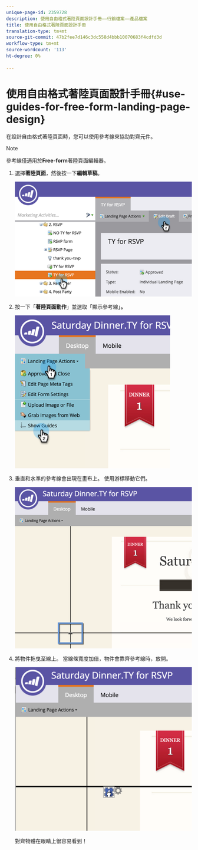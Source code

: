 ```yaml
---
unique-page-id: 2359728
description: 使用自由格式著陸頁面設計手冊——行銷檔案——產品檔案
title: 使用自由格式著陸頁面設計手冊
translation-type: tm+mt
source-git-commit: 47b2fee7d146c3dc558d4bbb10070683f4cdfd3d
workflow-type: tm+mt
source-wordcount: '113'
ht-degree: 0%

---
```



# 使用自由格式著陸頁面設計手冊{#use-guides-for-free-form-landing-page-design}

在設計自由格式著陸頁面時，您可以使用參考線來協助對齊元件。

>[!NOTE]
>
>參考線僅適用於&#x200B;**Free**-**form**&#x200B;著陸頁面編輯器。

1. 選擇&#x200B;**著陸頁面**，然後按一下&#x200B;**編輯草稿**。

   ![](assets/image2015-5-20-14-3a10-3a9.png)

1. 按一下「**著陸頁面動作**」並選取「顯示參考線&#x200B;**」。**

   ![](assets/image2015-5-20-14-3a12-3a15.png)

1. 垂直和水準的參考線會出現在畫布上。 使用游標移動它們。

   ![](assets/image2015-5-20-14-3a15-3a9.png)

1. 將物件拖曳至線上。 當線條寬度加倍，物件會靠齊參考線時，放開。

   ![](assets/image2015-5-20-14-3a17-3a24.png)

   對齊物體在眼睛上很容易看到！

